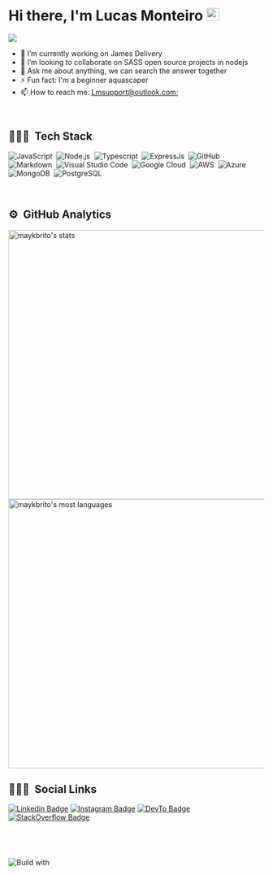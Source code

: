 # Hi there, I'm Lucas Monteiro <img src="https://media.giphy.com/media/hvRJCLFzcasrR4ia7z/giphy.gif" width="25px">


![](https://visitor-badge.glitch.me/badge?page_id=lucasmonteiroi)

- 🔭 I’m currently working on James Delivery
- 👯 I’m looking to collaborate on SASS open source projects in nodejs
- 💬 Ask me about anything, we can search the answer together
- ⚡ Fun fact: I'm a beginner aquascaper
- 📫 How to reach me: Lmsupport@outlook.com;

<br />

## 👨🏾‍💻 &nbsp;Tech Stack

![JavaScript](https://img.shields.io/badge/JavaScript-F7DF1E?style=for-the-badge&logo=javascript&logoColor=black)&nbsp;
![Node.js](https://img.shields.io/badge/Node.js-43853D?style=for-the-badge&logo=node.js&logoColor=white)&nbsp;
![Typescript](https://img.shields.io/badge/TypeScript-007ACC?style=for-the-badge&logo=typescript&logoColor=white)&nbsp;
![ExpressJs](	https://img.shields.io/badge/Express.js-404D59?style=for-the-badge)&nbsp;
![GitHub](https://img.shields.io/badge/GitHub-100000?style=for-the-badge&logo=github&logoColor=white)&nbsp;
![Markdown](https://img.shields.io/badge/Markdown-000000?style=for-the-badge&logo=markdown&logoColor=white)&nbsp;
![Visual Studio Code](https://img.shields.io/badge/-Visual%20Studio%20Code-05122A?style=for-the-badge&logo=visual-studio-code&logoColor=007ACC)&nbsp;
![Google Cloud](https://img.shields.io/badge/Google_Cloud-4285F4?style=for-the-badge&logo=google-cloud&logoColor=white)&nbsp;
![AWS](https://img.shields.io/badge/Amazon_AWS-232F3E?style=for-the-badge&logo=amazon-aws&logoColor=white)&nbsp;
![Azure](https://img.shields.io/badge/Microsoft_Azure-0089D6?style=for-the-badge&logo=microsoft-azure&logoColor=white)&nbsp;
![MongoDB](https://img.shields.io/badge/MongoDB-4EA94B?style=for-the-badge&logo=mongodb&logoColor=white)&nbsp;
![PostgreSQL](https://img.shields.io/badge/PostgreSQL-316192?style=for-the-badge&logo=postgresql&logoColor=white)&nbsp;

<br />

## ⚙️ &nbsp;GitHub Analytics

<p align="left">
<img width="530em" src="https://github-readme-stats.vercel.app/api?username=lucasmonteiroi&show_icons=true&theme=vision-friendly-dark" alt="maykbrito's stats"/>
<img width="530em" src="https://github-readme-stats.vercel.app/api/top-langs/?username=lucasmonteiroi&layout=compact&theme=vision-friendly-dark" alt="maykbrito's most languages"/>
</p>

## 🧔🏽‍♂️ &nbsp;Social Links


[![Linkedin Badge](https://img.shields.io/badge/LinkedIn-0077B5?style=for-the-badge&logo=linkedin&logoColor=white)](https://www.instagram.com/lucasmonteiroi/)
[![Instagram Badge](https://img.shields.io/badge/Instagram-E4405F?style=for-the-badge&logo=instagram&logoColor=white)](https://www.instagram.com/lucasmonteiroi/)
[![DevTo Badge](	https://img.shields.io/badge/dev.to-0A0A0A?style=for-the-badge&logo=dev.to&logoColor=white)](https://dev.to/lucasmonteiroi/)
[![StackOverflow Badge](	https://img.shields.io/badge/Stack_Overflow-FE7A16?style=for-the-badge&logo=stack-overflow&logoColor=white)](https://stackoverflow.com/users/6562579/lucas-monteiro-in%c3%a1cio)

<!--
**lucasmonteiroi/lucasmonteiroi** is a ✨ _special_ ✨ repository because its `README.md` (this file) appears on your GitHub profile.

Here are some ideas to get you started:

- 🔭 I’m currently working on ...
- 🌱 I’m currently learning ...
- 👯 I’m looking to collaborate on ...
- 🤔 I’m looking for help with ...
- 💬 Ask me about ...
- 📫 How to reach me: ...
- 😄 Pronouns: ...
- ⚡ Fun fact: ...
-->


## &nbsp;
![Build with](http://ForTheBadge.com/images/badges/built-with-love.svg)&nbsp;
